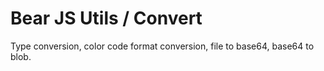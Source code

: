 # Bear JS Utils / Convert

<p>
    Type conversion, color code format conversion, file to base64, base64 to blob.
</p>


